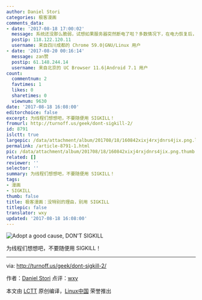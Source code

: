 ```yaml
---
author: Daniel Stori
categories: 极客漫画
comments_data:
- date: '2017-08-18 17:00:02'
  message: 系统还没那么脆弱，试想如果服务器突然断电了啦？多数情况下，在电力恢复后，无需做太多处理，还是继续正常工作的。
  postip: 118.122.120.11
  username: 来自四川成都的 Chrome 59.0|GNU/Linux 用户
- date: '2017-08-20 00:16:14'
  message: zan赞
  postip: 61.148.244.14
  username: 来自北京的 UC Browser 11.6|Android 7.1 用户
count:
  commentnum: 2
  favtimes: 1
  likes: 0
  sharetimes: 0
  viewnum: 9630
date: '2017-08-18 16:08:00'
editorchoice: false
excerpt: 为线程们想想吧，不要随便用 SIGKILL！
fromurl: http://turnoff.us/geek/dont-sigkill-2/
id: 8791
islctt: true
largepic: /data/attachment/album/201708/18/160842xixj4rxjdnrs4jix.png.large.jpg
permalink: /article-8791-1.html
pic: /data/attachment/album/201708/18/160842xixj4rxjdnrs4jix.png.thumb.jpg
related: []
reviewer: ''
selector: ''
summary: 为线程们想想吧，不要随便用 SIGKILL！
tags:
- 漫画
- SIGKILL
thumb: false
title: 极客漫画：没特别的理由，别用 SIGKILL
titlepic: false
translator: wxy
updated: '2017-08-18 16:08:00'
---
```


![Adopt a good cause, DON'T SIGKILL](/data/attachment/album/201708/18/160842xixj4rxjdnrs4jix.png)


为线程们想想吧，不要随便用 SIGKILL！




---


via: <http://turnoff.us/geek/dont-sigkill-2/>


作者：[Daniel Stori](http://turnoff.us/about/) 点评：[wxy](https://github.com/wxy)


本文由 [LCTT](https://github.com/LCTT/TranslateProject) 原创编译，[Linux中国](https://linux.cn/) 荣誉推出